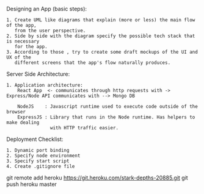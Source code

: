 Designing an App (basic steps):

    1. Create UML like diagrams that explain (more or less) the main flow of the app, 
       from the user perspective.
    2. Side by side with the diagram specify the possible tech stack that is necessary
       for the app.
    3. According to those , try to create some draft mockups of the UI and UX of the 
       different screens that the app's flow naturally produces. 

Server Side Architecture:

    1. Application architecture:
        React App  <- communicates through http requests with -> Express/Node API communicates with --> Mongo DB
        
        NodeJS    : Javascript runtime used to execute code outside of the browser
        ExpressJS : Library that runs in the Node runtime. Has helpers to make dealing 
                    with HTTP traffic easier.
        
        
Deployment Checklist:

    1. Dynamic port binding
    2. Specify node environment
    3. Specify start script
    4. Create .gitignore file
    
    
git remote add heroku https://git.heroku.com/stark-depths-20885.git
git push heroku master